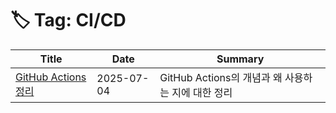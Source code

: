 # 🏷️ Tag: CI/CD

| Title | Date | Summary |
|-------|------|---------|
| [GitHub Actions 정리](https://github.com/MinHyeok-lee1/TIL/blob/main/2025/07/04-GitHubActions.md) | 2025-07-04 | GitHub Actions의 개념과 왜 사용하는 지에 대한 정리 |
